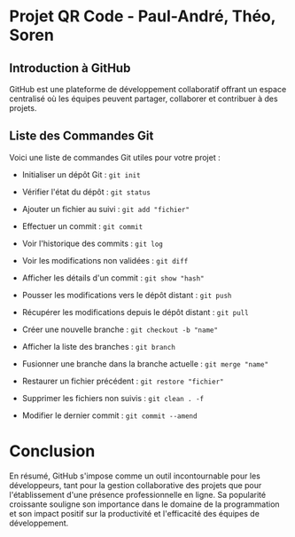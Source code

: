 # Projet QR Code - Paul-André, Théo, Soren

## Introduction à GitHub

GitHub est une plateforme de développement collaboratif offrant un espace centralisé où les équipes peuvent partager, collaborer et contribuer à des projets.

## Liste des Commandes Git

Voici une liste de commandes Git utiles pour votre projet :

- Initialiser un dépôt Git : `git init`
- Vérifier l'état du dépôt : `git status`
- Ajouter un fichier au suivi : `git add "fichier"`
- Effectuer un commit : `git commit`
- Voir l'historique des commits : `git log`

- Voir les modifications non validées : `git diff`
- Afficher les détails d'un commit : `git show "hash"`
- Pousser les modifications vers le dépôt distant : `git push`
- Récupérer les modifications depuis le dépôt distant : `git pull`
- Créer une nouvelle branche : `git checkout -b "name"`

- Afficher la liste des branches : `git branch`
- Fusionner une branche dans la branche actuelle : `git merge "name"`
- Restaurer un fichier précédent : `git restore "fichier"`
- Supprimer les fichiers non suivis : `git clean . -f`
- Modifier le dernier commit : `git commit --amend`

# Conclusion
En résumé, GitHub s'impose comme un outil incontournable pour les développeurs, tant pour la gestion collaborative des projets que pour l'établissement d'une présence professionnelle en ligne. Sa popularité croissante souligne son importance dans le domaine de la programmation et son impact positif sur la productivité et l'efficacité des équipes de développement.